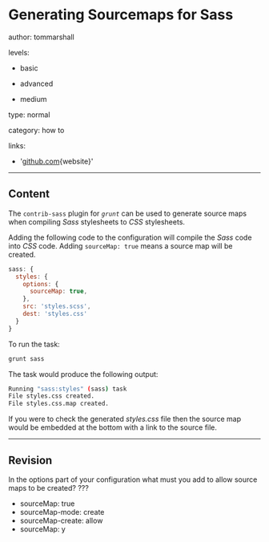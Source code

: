 # Generating Sourcemaps for Sass
author: tommarshall

levels:

  - basic

  - advanced

  - medium

type: normal

category: how to

links:

  - '[github.com](https://github.com/gruntjs/grunt-contrib-sass){website}'

---
## Content

The `contrib-sass` plugin for *`grunt`* can be used to generate source maps when compiling *Sass* stylesheets to *CSS* stylesheets. 

Adding the following code to the configuration will compile the *Sass* code into *CSS* code. Adding `sourceMap: true` means a source map will be created.
```javaScript
sass: {
  styles: {
    options: {
      sourceMap: true, 
    },
    src: 'styles.scss',
    dest: 'styles.css'
  }
}
```
To run the task:
```bash
grunt sass
```
The task would produce the following output:
```bash
Running "sass:styles" (sass) task
File styles.css created.
File styles.css.map created.
```
If you were to check the generated *styles.css* file then the source map would be embedded at the bottom with a link to the source file.

---
## Revision

In the options part of your configuration what must you add to allow source maps to be created? ???
* sourceMap: true
* sourceMap-mode: create
* sourceMap-create: allow
* sourceMap: y